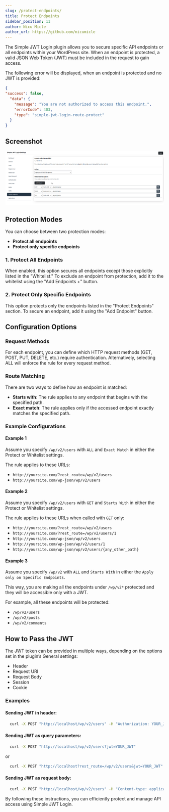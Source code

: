 ```yaml
---
slug: /protect-endpoints/
title: Protect Endpoints
sidebar_position: 11
author: Nicu Micle
author_url: https://github.com/nicumicle
---
```


The Simple JWT Login plugin allows you to secure specific API endpoints or all endpoints within your WordPress site. 
When an endpoint is protected, a valid JSON Web Token (JWT) must be included in the request to gain access. 

The following error will be displayed, when an endpoint is protected and no JWT is provided:

```json
{
"success": false,
  "data": {
    "message": "You are not authorized to access this endpoint.",
    "errorCode": 403,
    "type": "simple-jwt-login-route-protect"
  }
}
```

## Screenshot

![](https://github.com/nicumicle/simple-jwt-login/blob/master/wordpress.org/assets/screenshot-11.png?raw=true)

## Protection Modes

You can choose between two protection modes:
- **Protect all endpoints**
- **Protect only specific endpoints**

### 1. Protect All Endpoints
When enabled, this option secures all endpoints except those explicitly listed in the "Whitelist."
To exclude an endpoint from protection, add it to the whitelist using the "Add Endpoints +" button.

### 2. Protect Only Specific Endpoints
This option protects only the endpoints listed in the "Protect Endpoints" section.
To secure an endpoint, add it using the "Add Endpoint" button.

## Configuration Options

### Request Methods

For each endpoint, you can define which HTTP request methods (GET, POST, PUT, DELETE, etc.) require authentication.
Alternatively, selecting ALL will enforce the rule for every request method.

### Route Matching
There are two ways to define how an endpoint is matched:
- **Starts with**: The rule applies to any endpoint that begins with the specified path.
- **Exact match**: The rule applies only if the accessed endpoint exactly matches the specified path.
  
### Example Configurations

####  Example 1
Assume you specify `/wp/v2/users` with `ALL` and `Exact Match` in either the Protect or Whitelist settings.

The rule applies to these URLs:
- `http://yoursite.com/?rest_route=/wp/v2/users`
- `http://yoursite.com/wp-json/wp/v2/users`

#### Example 2
Assume you specify `/wp/v2/users` with `GET` and `Starts With` in either the Protect or Whitelist settings.

The rule applies to these URLs when called with `GET` only:
- `http://yoursite.com/?rest_route=/wp/v2/users`
- `http://yoursite.com/?rest_route=/wp/v2/users/1`
- `http://yoursite.com/wp-json/wp/v2/users`
- `http://yoursite.com/wp-json/wp/v2/users/1`
- `http://yoursite.com/wp-json/wp/v2/users/{any_other_path}`

#### Example 3
Assume you specify `/wp/v2` with `ALL` and `Starts With` in either the `Apply only on Specific Endpoints`.

This way, you are making all the endpoints under `/wp/v2*` protected and they will be accessible only with a JWT.

For example, all these endpoints will be protected:
- `/wp/v2/users` 
- `/wp/v2/posts`
- `/wp/v2/comments`

## How to Pass the JWT

The JWT token can be provided in multiple ways, depending on the options set in the plugin’s General settings:
- Header
- Request URI
- Request Body
- Session
- Cookie

### Examples

#### Sending JWT in header:
```bash
  curl -X POST "http://localhost/wp/v2/users" -H "Authorization: YOUR_JWT"
```

#### Sending JWT as query parameters:

```bash
  curl -X POST "http://localhost/wp/v2/users?jwt=YOUR_JWT"
```
or

```bash
  curl -X POST "http://localhost?rest_route=/wp/v2/users&jwt=YOUR_JWT"
```

#### Sending JWT as request body:
```bash
  curl -X POST "http://localhost/wp/v2/users" -H "Content-type: application/json" -d '{"JWT":"JYOUR JWT"}'
```


By following these instructions, you can efficiently protect and manage API access using Simple JWT Login.


